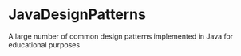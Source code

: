 # JavaDesignPatterns
A large number of common design patterns implemented in Java for educational purposes
